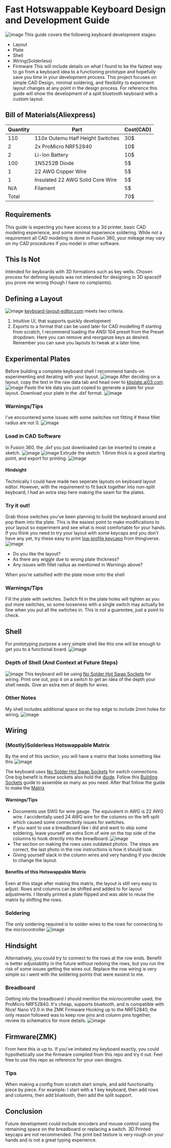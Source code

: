 # Fast Hotswappable Keyboard Design and Development Guide
![image](https://github.com/user-attachments/assets/aa6bfe46-b2ad-4530-afa4-f838601ec1d9)
This guide covers the following keyboard development stages: 
- Layout
- Plate 
- Shell 
- Wiring(Solderless)
- Firmware
This will include details on what I found to be the fastest way to go from a keyboard idea to a functioning prototype and hopefully save you time in your development process. This project focuses on simple CAD Design, minimal soldering, and flexibility to experiment layout changes at any point in the design process. 
For reference this guide will show the development of a split bluetooth keyboard with a custom layout.
## Bill of Materials(Aliexpress)
|Quantity| Part | Cost(CAD) |
|---|---|---|
|110|110x Outemu Half Height Switches| 30$ |
|2|2x ProMicro NRF52840 | 10$ |
|2|Li-Ion Battery | 10$ |
|100|1N5252B Diode|5$|
|1|22 AWG Copper Wire|5$|
|1|Insulated 22 AWG Solid Core Wire|5$|
|N/A|Filament|5$|
|Total||70$|
## Requirements 
This guide is expecting you have access to a 3d printer, basic CAD modeling experience, and some minimal experience soldering. While not a requirement all CAD modeling is done in Fusion 360, your mileage may vary on my CAD procedures if you model in other software.
## This Is Not 
Intended for keyboards with 3D formations such as key wells. Chosen process for defining layouts was not intended for designing in 3D space(If you prove me wrong though I have no complaints).
## Defining a Layout
![image](https://github.com/user-attachments/assets/870445ac-7433-4bbb-8294-93b21517fd1b)
[keyboard-layout-editor.com](https://www.keyboard-layout-editor.com/#/) meets two criteria.
1. Intuitive UI, that supports quickly development 
2. Exports to a format that can be used later for CAD modelling
If starting from scratch, I recommend loading the ANSI 104 preset from the Preset dropdown. Here you can remove and reorganze keys as desired. Remember you can save you layouts to tweak at a later time.
## Experimental Plates
Before building a complete keyboard shell I recommend hands-on experimenting and iterating with your layout. 
![image](https://github.com/user-attachments/assets/a6075627-a38d-4c1b-8052-ccc8ebc6e0e3)
After deciding on a layout, copy the text in the raw data tab and head over to [kbplate.ai03.com](https://kbplate.ai03.com/)
![image](https://github.com/user-attachments/assets/c7a72260-71e1-497e-8871-4ca8b1e62f28)
Paste the kle data you just copied to generate a plate for your layout. Download your plate in the .dxf format. 
![image](https://github.com/user-attachments/assets/faf80720-9cc3-424e-b29a-aedf89527ab2)
### Warnings/Tips
I've encountered some issues with some switches not fitting if these fillet radius are not 0.
![image](https://github.com/user-attachments/assets/1925cb3d-0e65-4ac3-ad63-664989b19de5)
### Load in CAD Software
In Fusion 360, the .dxf you just downloaded can be inserted to create a sketch.
![image](https://github.com/user-attachments/assets/a95f1e57-2d80-4ad0-82b7-a9e40c505a0c)
![image](https://github.com/user-attachments/assets/2b8d8b10-43a0-4954-9f2e-28dd10560e50)
Extrude the sketch. 1.6mm thick is a good starting point, and export for printing.
![image](https://github.com/user-attachments/assets/6662ad78-3aff-4223-b00b-5c18680e3b85)
#### Hindsight 
Technically I could have made two seperate layouts on keyboard layout editor. However, with the requirement to fit back together into non-split keyboard, I had an extra step here making the seam for the plates.
### Try it out!
Grab those switches you've been planning to build the keyboard around and pop them into the plate. This is the easiest point to make modifications to your layout so experiment and see what is most comfortable for your hands. If you think you need to try your layout with some keycaps and you don't have any yet, try these easy to print [low profile keycaps](https://www.thingiverse.com/thing:5180641)  from thingiverse.
![image](https://github.com/user-attachments/assets/1804e2ae-1ecc-414e-a06b-128a8ff101d8)
- Do you like the layout?
- As there any wiggle due to wrong plate thickness?
- Any issues with fillet radius as mentioned in Warnings above?

When you're satisified with the plate move onto the shell
### Warnings/Tips
Fill the plate with switches. Switch fit in the plate holes will tighten as you put more switches, so some looseness with a single switch may actually be fine when you put all the swtiches in. This is not a guarentee, just a point to check.
## Shell
For prototyping purpose a very simple shell like this one will be enough to get you to a functional board.
![image](https://github.com/user-attachments/assets/53094511-7962-4719-8693-33fd0b9d0319)
### Depth of Shell (And Context at Future Steps)
![image](https://github.com/user-attachments/assets/92a83315-7435-4016-830b-cf89038bf150)
This keyboard will be using [No Solder Hot Swap Sockets](https://www.printables.com/model/983852-no-solder-hot-swap-socket-for-handwired-mechanical/files) for wiring. Print one out, pop it on a switch to get an idea of the depth your shell needs. Give an extra mm of depth for wires.
### Other Notes
My shell includes additional space on the top edge to include 2mm holes for wiring.
![image](https://github.com/user-attachments/assets/84535ae2-5850-4d09-97cc-86d30b26212d)

## Wiring
### (Mostly)Solderless Hotswappable Matrix 
By the end of this section, you will have a matrix that looks something like this 
![image](https://github.com/user-attachments/assets/ce7c51ba-3474-493f-8679-c043caf95330)

The keyboard uses [No Solder Hot Swap Sockets](https://www.printables.com/model/983852-no-solder-hot-swap-socket-for-handwired-mechanical/files) for switch connections. One big benefit is these sockets also hold the [diode](https://www.digikey.com/en/products/detail/microchip-technology/1N5252B-DO-35/261375).
Follow this [Building Sockets](https://github.com/stingray127/handwirehotswap/tree/main/Socket) guide to assemble as many as you need.
After that follow the guide to make the [Matrix](https://github.com/stingray127/handwirehotswap/tree/main/Matrix)
#### Warnings/Tips
- Documents use SWG for wire gauge. The equivalent in AWG is 22 AWG wire. I accidentally used 24 AWG wire for the columns on the left split which caused some connectivity issues for switches. 
- If you want to use a breadboard like i did and want to skip some soldering, leave yourself an extra 5cm of wire on the top side of the columns to hook directly into the breadboard.
![image](https://github.com/user-attachments/assets/2effd49b-bde8-4eed-a25b-9869f224f7b4)
- The section on making the rows uses outdated photos. The steps are correct, the last photo in the row instructions is how it should look.
- Giving yourself slack in the column wires and very handing if you decide to change the layout.
#### Benefits of this Hotswappable Matrix
Even at this stage after making this matrix, the layout is still very easy to adjust. Rows and columns can be shifted and added to for layout adjustments. I literally printed a plate flipped and was able to reuse the matrix by shifting the rows.  
### Soldering
The only soldering required is to solder wires to the rows for connecting to the microcontroller
![image](https://github.com/user-attachments/assets/e6e06d50-6d43-4ac6-a3d7-51484a6cdc1a)

## Hindsight
Alternatively, you could try to connect to the rows at the row ends. Benefit is better adjustability in the future without redoing the rows, but you run the risk of some issues getting the wires out. Replace the row wiring is very simple so i went with the soldering points that were easiest to me.

### Breadboard
Getting into the breadboard I should mention the microcontroller used, the ProMicro NRF52840. It's cheap, supports bluetooth, and is compatible with Nice! Nano V2.0 in the ZMK Firmware
Hooking up to the NRF52840, the only reason followed was to keep row pins and column pins together, review its schematics for more details.
![image](https://github.com/user-attachments/assets/009de487-ca23-4c1b-9c7c-5905e72ff37d)

## Firmware(ZMK)
From here this is up to. If you've imitated my keyboard exactly, you could hypothetically use the firmware compiled from this repo and try it out. Feel free to use this repo as reference for your own designs.
### Tips
When making a config from scratch start simple, and add functionality piece by piece. For example: I start with a 1 key keyboard, then add rows and columns, then add bluetooth, then add the split support.

## Conclusion
Future development could include encoders and mouse control using the remaining space on the breadboard or replacing a switch.
3D Printed keycaps are not recommended. The print bed texture is very rough on your hands and is not a great typing experience. 












